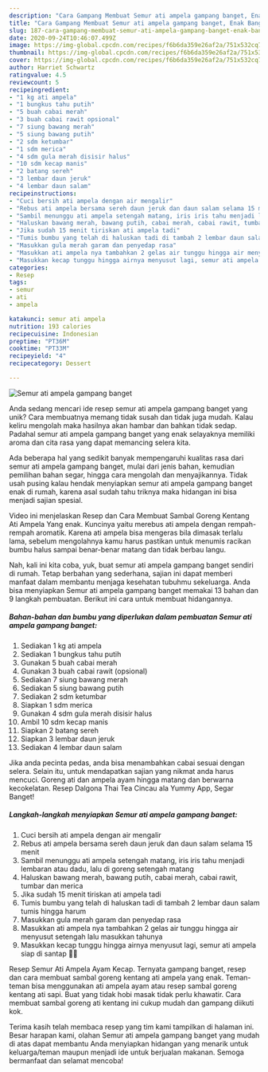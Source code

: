 ```yaml
---
description: "Cara Gampang Membuat Semur ati ampela gampang banget, Enak Banget"
title: "Cara Gampang Membuat Semur ati ampela gampang banget, Enak Banget"
slug: 187-cara-gampang-membuat-semur-ati-ampela-gampang-banget-enak-banget
date: 2020-09-24T10:46:07.499Z
image: https://img-global.cpcdn.com/recipes/f6b6da359e26af2a/751x532cq70/semur-ati-ampela-gampang-banget-foto-resep-utama.jpg
thumbnail: https://img-global.cpcdn.com/recipes/f6b6da359e26af2a/751x532cq70/semur-ati-ampela-gampang-banget-foto-resep-utama.jpg
cover: https://img-global.cpcdn.com/recipes/f6b6da359e26af2a/751x532cq70/semur-ati-ampela-gampang-banget-foto-resep-utama.jpg
author: Harriet Schwartz
ratingvalue: 4.5
reviewcount: 5
recipeingredient:
- "1 kg ati ampela"
- "1 bungkus tahu putih"
- "5 buah cabai merah"
- "3 buah cabai rawit opsional"
- "7 siung bawang merah"
- "5 siung bawang putih"
- "2 sdm ketumbar"
- "1 sdm merica"
- "4 sdm gula merah disisir halus"
- "10 sdm kecap manis"
- "2 batang sereh"
- "3 lembar daun jeruk"
- "4 lembar daun salam"
recipeinstructions:
- "Cuci bersih ati ampela dengan air mengalir"
- "Rebus ati ampela bersama sereh daun jeruk dan daun salam selama 15 menit"
- "Sambil menunggu ati ampela setengah matang, iris iris tahu menjadi lembaran atau dadu, lalu di goreng setengah matang"
- "Haluskan bawang merah, bawang putih, cabai merah, cabai rawit, tumbar dan merica"
- "Jika sudah 15 menit tiriskan ati ampela tadi"
- "Tumis bumbu yang telah di haluskan tadi di tambah 2 lembar daun salam tumis hingga harum"
- "Masukkan gula merah garam dan penyedap rasa"
- "Masukkan ati ampela nya tambahkan 2 gelas air tunggu hingga air menyusut setengah lalu masukkan tahunya"
- "Masukkan kecap tunggu hingga airnya menyusut lagi, semur ati ampela siap di santap 🤤🤤"
categories:
- Resep
tags:
- semur
- ati
- ampela

katakunci: semur ati ampela 
nutrition: 193 calories
recipecuisine: Indonesian
preptime: "PT36M"
cooktime: "PT33M"
recipeyield: "4"
recipecategory: Dessert

---
```



![Semur ati ampela gampang banget](https://img-global.cpcdn.com/recipes/f6b6da359e26af2a/751x532cq70/semur-ati-ampela-gampang-banget-foto-resep-utama.jpg)

Anda sedang mencari ide resep semur ati ampela gampang banget yang unik? Cara membuatnya memang tidak susah dan tidak juga mudah. Kalau keliru mengolah maka hasilnya akan hambar dan bahkan tidak sedap. Padahal semur ati ampela gampang banget yang enak selayaknya memiliki aroma dan cita rasa yang dapat memancing selera kita.

Ada beberapa hal yang sedikit banyak mempengaruhi kualitas rasa dari semur ati ampela gampang banget, mulai dari jenis bahan, kemudian pemilihan bahan segar, hingga cara mengolah dan menyajikannya. Tidak usah pusing kalau hendak menyiapkan semur ati ampela gampang banget enak di rumah, karena asal sudah tahu triknya maka hidangan ini bisa menjadi sajian spesial.

Video ini menjelaskan Resep dan Cara Membuat Sambal Goreng Kentang Ati Ampela Yang enak. Kuncinya yaitu merebus ati ampela dengan rempah-rempah aromatik. Karena ati ampela bisa mengeras bila dimasak terlalu lama, sebelum mengolahnya kamu harus pastikan untuk menumis racikan bumbu halus sampai benar-benar matang dan tidak berbau langu.


Nah, kali ini kita coba, yuk, buat semur ati ampela gampang banget sendiri di rumah. Tetap berbahan yang sederhana, sajian ini dapat memberi manfaat dalam membantu menjaga kesehatan tubuhmu sekeluarga. Anda bisa menyiapkan Semur ati ampela gampang banget memakai 13 bahan dan 9 langkah pembuatan. Berikut ini cara untuk membuat hidangannya.

<!--inarticleads1-->

##### Bahan-bahan dan bumbu yang diperlukan dalam pembuatan Semur ati ampela gampang banget:

1. Sediakan 1 kg ati ampela
1. Sediakan 1 bungkus tahu putih
1. Gunakan 5 buah cabai merah
1. Gunakan 3 buah cabai rawit (opsional)
1. Sediakan 7 siung bawang merah
1. Sediakan 5 siung bawang putih
1. Sediakan 2 sdm ketumbar
1. Siapkan 1 sdm merica
1. Gunakan 4 sdm gula merah disisir halus
1. Ambil 10 sdm kecap manis
1. Siapkan 2 batang sereh
1. Siapkan 3 lembar daun jeruk
1. Sediakan 4 lembar daun salam


Jika anda pecinta pedas, anda bisa menambahkan cabai sesuai dengan selera. Selain itu, untuk mendapatkan sajian yang nikmat anda harus mencuci. Goreng ati dan ampela ayam hingga matang dan berwarna kecokelatan. Resep Dalgona Thai Tea Cincau ala Yummy App, Segar Banget! 

<!--inarticleads2-->

##### Langkah-langkah menyiapkan Semur ati ampela gampang banget:

1. Cuci bersih ati ampela dengan air mengalir
1. Rebus ati ampela bersama sereh daun jeruk dan daun salam selama 15 menit
1. Sambil menunggu ati ampela setengah matang, iris iris tahu menjadi lembaran atau dadu, lalu di goreng setengah matang
1. Haluskan bawang merah, bawang putih, cabai merah, cabai rawit, tumbar dan merica
1. Jika sudah 15 menit tiriskan ati ampela tadi
1. Tumis bumbu yang telah di haluskan tadi di tambah 2 lembar daun salam tumis hingga harum
1. Masukkan gula merah garam dan penyedap rasa
1. Masukkan ati ampela nya tambahkan 2 gelas air tunggu hingga air menyusut setengah lalu masukkan tahunya
1. Masukkan kecap tunggu hingga airnya menyusut lagi, semur ati ampela siap di santap 🤤🤤


Resep Semur Ati Ampela Ayam Kecap. Ternyata gampang banget, resep dan cara membuat sambal goreng kentang ati ampela yang enak. Teman-teman bisa menggunakan ati ampela ayam atau resep sambal goreng kentang ati sapi. Buat yang tidak hobi masak tidak perlu khawatir. Cara membuat sambal goreng ati kentang ini cukup mudah dan gampang diikuti kok. 

Terima kasih telah membaca resep yang tim kami tampilkan di halaman ini. Besar harapan kami, olahan Semur ati ampela gampang banget yang mudah di atas dapat membantu Anda menyiapkan hidangan yang menarik untuk keluarga/teman maupun menjadi ide untuk berjualan makanan. Semoga bermanfaat dan selamat mencoba!
